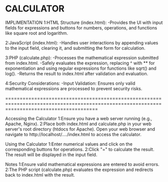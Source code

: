 # CALCULATOR
IMPLIMENTATION
1:HTML Structure (index.html):
-Provides the UI with input fields for expressions and buttons for numbers, operations, and functions like square root and logarithm.

2:JavaScript (index.html):
-Handles user interactions by appending values to the input field, clearing it, and submitting the form for calculation.

3:PHP (calculate.php):
-Processes the mathematical expression submitted from index.html.
-Safely evaluates the expression, replacing ^ with ** for exponentiation and using regular expressions for functions like sqrt() and log().
-Returns the result to index.html after validation and evaluation.

4:Security Considerations:
-Input Validation: Ensures only valid mathematical expressions are processed to prevent security risks.

============================================================================================================================================

Accessing the Calculator
1:Ensure you have a web server running (e.g., Apache, Nginx).
2:Place both index.html and calculate.php in your web server's root directory (htdocs for Apache).
Open your web browser and navigate to http://localhost/..../index.html to access the calculator.

Using the Calculator
1:Enter numerical values and click on the corresponding buttons for operations.
2:Click "=" to calculate the result.
The result will be displayed in the input field.

Notes
1:Ensure valid mathematical expressions are entered to avoid errors.
2:The PHP script (calculate.php) evaluates the expression and redirects back to index.html with the result.
